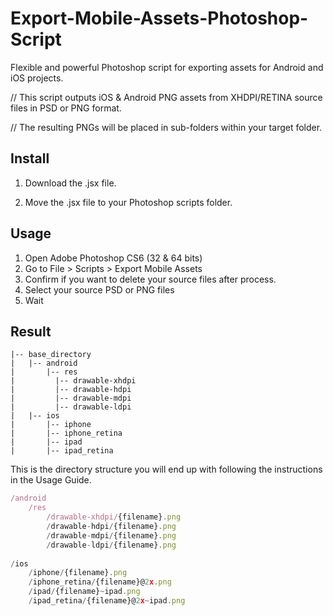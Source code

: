 Export-Mobile-Assets-Photoshop-Script
=====================================

Flexible and powerful Photoshop script for exporting assets for Android and iOS projects.

// This script outputs iOS & Android PNG assets from XHDPI/RETINA source files in PSD or PNG format. 

// The resulting PNGs will be placed in sub-folders within your target folder.


## Install

1. Download the .jsx file.

2. Move the .jsx file to your Photoshop scripts folder. 


## Usage

1. Open Adobe Photoshop CS6 (32 & 64 bits)
2. Go to File > Scripts > Export Mobile Assets
3. Confirm if you want to delete your source files after process.
4. Select your source PSD or PNG files
4. Wait

## Result

    |-- base_directory
    |   |-- android
    |       |-- res
    |         |-- drawable-xhdpi
    |         |-- drawable-hdpi
    |         |-- drawable-mdpi
    |         |-- drawable-ldpi
    |   |-- ios
    |       |-- iphone
    |       |-- iphone_retina
    |       |-- ipad
    |       |-- ipad_retina

This is the directory structure you will end up with following the instructions in the Usage Guide.

```javascript
/android
    /res
        /drawable-xhdpi/{filename}.png
        /drawable-hdpi/{filename}.png    
        /drawable-mdpi/{filename}.png
        /drawable-ldpi/{filename}.png
    
/ios
    /iphone/{filename}.png
    /iphone_retina/{filename}@2x.png
    /ipad/{filename}~ipad.png
    /ipad_retina/{filename}@2x~ipad.png

